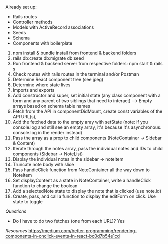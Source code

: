 Already set up:

- Rails routes
- Controller methods
- Models with ActiveRecord associations
- Seeds
- Schema
- Components with boilerplate

1. npm install & bundle install from frontend & backend folders
2. rails db:create db:migrate db:seed
3. Run frontend & backend server from respective folders: npm start & rails s
4. Check routes with rails routes in the terminal and/or Postman
5. Determine React component tree (see jpeg)
6. Determine where state lives
7. Imports and exports
8. Add constructor and super, set initial state (any class component with a form and any parent of two siblings that need to interact) --> Empty arrays based on schema table names
9. Fetch from the API in componentDidMount, create const variables of the API URL(s),
10. Add the fetched data to the empty aray with setState (note: if you console.log and still see an empty array, it's because it's asynchronous. console.log in the render instead)
11. Pass the array as a prop to child components (NoteContainer -> Sidebar & Content)
12. Iterate through the notes array, pass the individual notes and IDs to child components (Sidebar -> NoteList)
13. Display the individual notes in the sidebar -> noteitem
14. Truncate note body with slice
15. Pass handleClick function from NoteContainer all the way down to NoteItem
16. Set displayContent as a state in NoteContainer, write a handleClick function to change the boolean
17. Add a selectedNote state to display the note that is clicked (use note.id)
18. Create, pass, and call a function to display the editForm on click. Use state to toggle

_Questions_

- Do I have to do two fetches (one from each URL)? Yes

_Resources_
https://medium.com/better-programming/rendering-components-in-onclick-events-in-react-bc0d7b54e1cd
